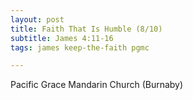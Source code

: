 ```yaml
---
layout: post
title: Faith That Is Humble (8/10)
subtitle: James 4:11-16
tags: james keep-the-faith pgmc

---
```

Pacific Grace Mandarin Church (Burnaby)
